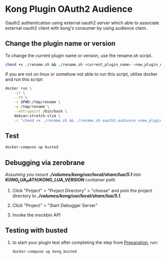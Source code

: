 # Kong Plugin OAuth2 Audience

Oauth2 authentication using external oauth2 server which able to associate external oauth2 client with kong's consumer by using audience claim.

## Change the plugin name or version

To change the current plugin name or version, use the rename.sh script.

```bash
chmod +x ./rename.sh && ./rename.sh <current_plugin_name> <new_plugin_name> [<new_plugin_version>]
```

If you are not on linux or somehow not able to run this script, utilize docker and run this script:

```bash
docker run \
    -it \
    --rm \
    -v $PWD:/tmp/rename \
    -w /tmp/rename \
    --entrypoint /bin/bash \
    debian:stretch-slim \
    -c "chmod +x ./rename.sh && ./rename.sh oauth2-audience <new_plugin_name> [<new_plugin_version>]"
```

## Test

```bash
docker-compose up busted
```

## Debugging via zerobrane

*Assuming you mount **./volumes/kong/usr/local/share/lua/5.1** into **$KONG_LUA_PATH/$KONG_LUA_VERSION** container path*

1. Click "Project" > "Project Directory" > "choose" and poin the project directory to ***./volumes/kong/usr/local/share/lua/5.1***.

1. Click "Project" > "Start Debugger Server"

1. Invoke the mockbin API

## Testing with busted

1. to start your plugin test after completing the step from [Preparation](#preparation), run:

    ```bash
    docker-compose up kong_busted
    ```
